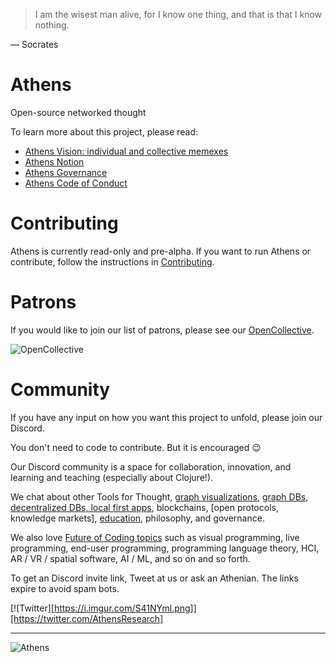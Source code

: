 > I am the wisest man alive, for I know one thing, and that is that I know nothing.

— Socrates

# Athens

Open-source networked thought

To learn more about this project, please read:

- [Athens Vision: individual and collective memexes](https://github.com/athensresearch/athens/blob/master/VISION.md)
- [Athens Notion](https://www.notion.so/athensresearch/Athens-Research-67e1c6068cb449ff935d10e882fd9b05)
- [Athens Governance](https://github.com/athensresearch/athens/blob/master/GOVERNANCE.md)
- [Athens Code of Conduct](https://github.com/athensresearch/athens/blob/master/CODE_OF_CONDUCT.md)

# Contributing

Athens is currently read-only and pre-alpha. If you want to run Athens or contribute, follow the instructions in [Contributing](https://github.com/athensresearch/athens/blob/master/CONTRIBUTING.md).

# Patrons

If you would like to join our list of patrons, please see our [OpenCollective](https://opencollective.com/athens).

![OpenCollective](https://opencollective.com/athens/tiers/sponsor.svg?avatarHeight=36)

# Community

If you have any input on how you want this project to unfold, please join our Discord.

You don't need to code to contribute. But it is encouraged 😉

Our Discord community is a space for collaboration, innovation, and learning and teaching (especially about Clojure!).

We chat about other Tools for Thought, [graph visualizations](https://github.com/athensresearch/athens/issues/21), [graph DBs, decentralized DBs, local first apps](https://github.com/athensresearch/athens/issues/9), blockchains, [open protocols, knowledge markets], [education](https://github.com/athensresearch/athens/blob/master/doc/ClojureFam.md), philosophy, and governance.

We also love [Future of Coding topics](https://futureofcoding.org/episodes/046#question-thirteen-what-foc-topics-interest-you-most) such as visual programming, live programming, end-user programming, programming language theory, HCI, AR / VR / spatial software, AI / ML, and so on and so forth.

To get an Discord invite link, Tweet at us or ask an Athenian. The links expire to avoid spam bots.

[![Twitter][https://i.imgur.com/S41NYml.png]][https://twitter.com/AthensResearch]

---

![Athens](doc/athens-1920.jpg)
